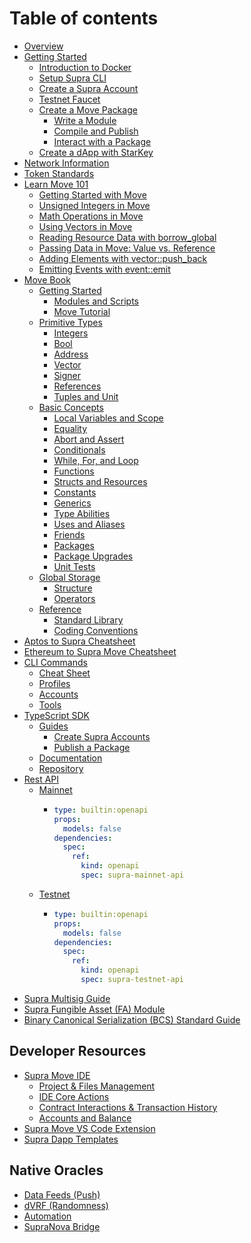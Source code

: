 # Table of contents

* [Overview](README.md)
* [Getting Started](getting-started/README.md)
  * [Introduction to Docker](getting-started/docker.md)
  * [Setup Supra CLI](getting-started/supra-cli-with-docker.md)
  * [Create a Supra Account](getting-started/create-a-supra-account.md)
  * [Testnet Faucet](getting-started/testnet-faucet.md)
  * [Create a Move Package](getting-started/create-a-move-package/README.md)
    * [Write a Module](getting-started/create-a-move-package/write-a-module.md)
    * [Compile and Publish](getting-started/create-a-move-package/compile-and-publish.md)
    * [Interact with a Package](getting-started/create-a-move-package/interact-with-a-package.md)
  * [Create a dApp with StarKey](getting-started/your-first-dapp-with-starkey.md)
* [Network Information](network-information.md)
* [Token Standards](token-standards.md)
* [Learn Move 101](learn-move/README.md)
  * [Getting Started with Move](learn-move/move-101.md)
  * [Unsigned Integers in Move](learn-move/unsigned-integers-in-move.md)
  * [Math Operations in Move](learn-move/math-operations-in-move.md)
  * [Using Vectors in Move](learn-move/using-vectors-in-move.md)
  * [Reading Resource Data with borrow\_global](learn-move/reading-resource-data-with-borrow_global.md)
  * [Passing Data in Move: Value vs. Reference](learn-move/passing-data-in-move-value-vs.-reference.md)
  * [Adding Elements with vector::push\_back](learn-move/adding-elements-with-vector-push_back.md)
  * [Emitting Events with event::emit](learn-move/emitting-events-with-event-emit.md)
* [Move Book](move-book/README.md)
  * [Getting Started](move-book/getting-started/README.md)
    * [Modules and Scripts](move-book/getting-started/modules-and-scripts.md)
    * [Move Tutorial](move-book/getting-started/move-tutorial.md)
  * [Primitive Types](move-book/primitive-types/README.md)
    * [Integers](move-book/primitive-types/integers.md)
    * [Bool](move-book/primitive-types/bool.md)
    * [Address](move-book/primitive-types/address.md)
    * [Vector](move-book/primitive-types/vector.md)
    * [Signer](move-book/primitive-types/signer.md)
    * [References](move-book/primitive-types/references.md)
    * [Tuples and Unit](move-book/primitive-types/tuples-and-unit.md)
  * [Basic Concepts](move-book/basic-concepts/README.md)
    * [Local Variables and Scope](move-book/basic-concepts/local-variables-and-scope.md)
    * [Equality](move-book/basic-concepts/equality.md)
    * [Abort and Assert](move-book/basic-concepts/abort-and-assert.md)
    * [Conditionals](move-book/basic-concepts/conditionals.md)
    * [While, For, and Loop](move-book/basic-concepts/while-for-and-loop.md)
    * [Functions](move-book/basic-concepts/functions.md)
    * [Structs and Resources](move-book/basic-concepts/structs-and-resources.md)
    * [Constants](move-book/basic-concepts/constants.md)
    * [Generics](move-book/basic-concepts/generics.md)
    * [Type Abilities](move-book/basic-concepts/type-abilities.md)
    * [Uses and Aliases](move-book/basic-concepts/uses-and-aliases.md)
    * [Friends](move-book/basic-concepts/friends.md)
    * [Packages](move-book/basic-concepts/packages.md)
    * [Package Upgrades](move-book/basic-concepts/package-upgrades.md)
    * [Unit Tests](move-book/basic-concepts/unit-tests.md)
  * [Global Storage](move-book/global-storage/README.md)
    * [Structure](move-book/global-storage/structure.md)
    * [Operators](move-book/global-storage/operators.md)
  * [Reference](move-book/reference/README.md)
    * [Standard Library](move-book/reference/standard-library.md)
    * [Coding Conventions](move-book/reference/coding-conventions.md)
* [Aptos to Supra Cheatsheet](aptos-to-supra-cheatsheet.md)
* [Ethereum to Supra Move Cheatsheet](ethereum-to-supra-move-cheatsheet.md)
* [CLI Commands](cli-commands/README.md)
  * [Cheat Sheet](cli-commands/cheat-sheet.md)
  * [Profiles](cli-commands/profiles.md)
  * [Accounts](cli-commands/accounts.md)
  * [Tools](cli-commands/tools.md)
* [TypeScript SDK](typescript-sdk/README.md)
  * [Guides](typescript-sdk/guides/README.md)
    * [Create Supra Accounts](typescript-sdk/guides/create-supra-accounts.md)
    * [Publish a Package](typescript-sdk/guides/publish-a-package.md)
  * [Documentation](https://sdk-docs.supra.com/index.html)
  * [Repository](https://github.com/Entropy-Foundation/supra-l1-sdk/tree/master)
* [Rest API](rest-api/README.md)
  * [Mainnet](rest-api/mainnet/README.md)
    * ```yaml
      type: builtin:openapi
      props:
        models: false
      dependencies:
        spec:
          ref:
            kind: openapi
            spec: supra-mainnet-api
      ```
  * [Testnet](rest-api/testnet/README.md)
    * ```yaml
      type: builtin:openapi
      props:
        models: false
      dependencies:
        spec:
          ref:
            kind: openapi
            spec: supra-testnet-api
      ```
* [Supra Multisig Guide](supra-multisig-guide.md)
* [Supra Fungible Asset (FA) Module](supra-fungible-asset-fa-module.md)
* [Binary Canonical Serialization (BCS) Standard Guide](binary-canonical-serialization-bcs-standard-guide.md)

## Developer Resources <a href="#dev" id="dev"></a>

* [Supra Move IDE](dev/supra-move-ide/README.md)
  * [Project & Files Management](dev/supra-move-ide/project-and-files-management.md)
  * [IDE Core Actions](dev/supra-move-ide/ide-core-actions.md)
  * [Contract Interactions & Transaction History](dev/supra-move-ide/contract-interactions-and-transaction-history.md)
  * [Accounts and Balance](dev/supra-move-ide/accounts-and-balance.md)
* [Supra Move VS Code Extension](dev/supra-move-vs-code-extension.md)
* [Supra Dapp Templates](dev/supra-dapp-templates.md)

## Native Oracles

* [Data Feeds (Push)](https://docs.supra.com/oracles/data-feeds/push-oracle#tab-supra-l1-move)
* [dVRF (Randomness)](https://docs.supra.com/oracles/dvrf/v2-guide#tab-supra-move)
* [Automation](https://docs.supra.com/automation)
* [SupraNova Bridge](https://docs.supra.com/supranova)
